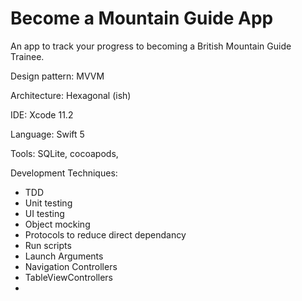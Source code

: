 # Become a Mountain Guide App 

An app to track your progress to becoming a British Mountain Guide Trainee. 

Design pattern: MVVM

Architecture: Hexagonal (ish)

IDE: Xcode 11.2

Language: Swift 5

Tools: SQLite, cocoapods, 

Development Techniques:
- TDD
- Unit testing 
- UI testing
- Object mocking
- Protocols to reduce direct dependancy
- Run scripts
- Launch Arguments
- Navigation Controllers
- TableViewControllers
- 
